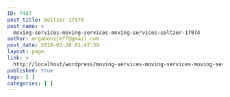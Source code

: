 ```yaml
---
ID: 7487
post_title: Seltzer 17974
post_name: >
  moving-services-moving-services-moving-services-seltzer-17974
author: mrgabonijeff@gmail.com
post_date: 2018-03-28 01:47:39
layout: page
link: >
  http://localhost/wordpress/moving-services-moving-services-moving-services-seltzer-17974/
published: true
tags: [ ]
categories: [ ]
---
```

